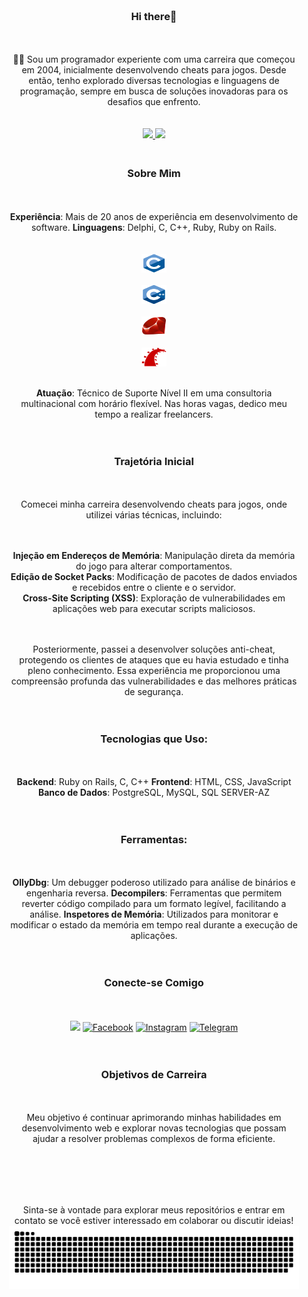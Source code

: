 <div align="center" style="padding: 20px; display: flex; flex-direction: column; align-items: center; gap: 20px;">

### Hi there👋

👨‍💻 Sou um programador experiente com uma carreira que começou em 2004, inicialmente desenvolvendo cheats para jogos. Desde então, tenho explorado diversas tecnologias e linguagens de programação, sempre em busca de soluções inovadoras para os desafios que enfrento.


  <div style="display: flex; flex-direction: column; align-items: center; gap: 10px;">
    <a href="https://github.com/codexmark"> 
      <img height="180em" src="https://github-readme-stats.vercel.app/api/top-langs/?username=codexmark&layout=compact&langs_count=7&theme=dracula"/>
      <img height="180em" src="https://github-readme-stats.vercel.app/api?username=codexmark&show_icons=true&theme=dracula&include_all_commits=true&count_private=true"/>
    </a>
  </div>


### Sobre Mim

 **Experiência**: Mais de 20 anos de experiência em desenvolvimento de software.
 **Linguagens**: Delphi, C, C++, Ruby, Ruby on Rails.
 
<!-- C -->
<img align="center" alt="C" height="30" width="40" src="https://raw.githubusercontent.com/devicons/devicon/master/icons/c/c-original.svg">
<!-- C++ -->
<img align="center" alt="Cplusplus" height="30" width="40" src="https://raw.githubusercontent.com/devicons/devicon/master/icons/cplusplus/cplusplus-original.svg">
<!-- Ruby -->
<img align="center" alt="Ruby" height="30" width="40" src="https://raw.githubusercontent.com/devicons/devicon/master/icons/ruby/ruby-original.svg">
<!-- Ruby on Rails -->
<img align="center" alt="Rails" height="30" width="40" src="https://raw.githubusercontent.com/devicons/devicon/master/icons/rails/rails-plain.svg">

 **Atuação**: Técnico de Suporte Nível II em uma consultoria multinacional com horário flexível. Nas horas vagas, dedico meu tempo a realizar freelancers.

### Trajetória Inicial

Comecei minha carreira desenvolvendo cheats para jogos, onde utilizei várias técnicas, incluindo:

 **Injeção em Endereços de Memória**: Manipulação direta da memória do jogo para alterar comportamentos.                                        
 **Edição de Socket Packs**: Modificação de pacotes de dados enviados e recebidos entre o cliente e o servidor.                                      
 **Cross-Site Scripting (XSS)**: Exploração de vulnerabilidades em aplicações web para executar scripts maliciosos.               

Posteriormente, passei a desenvolver soluções anti-cheat, protegendo os clientes de ataques que eu havia estudado e tinha pleno conhecimento. Essa experiência me proporcionou uma compreensão profunda das vulnerabilidades e das melhores práticas de segurança.

### Tecnologias que Uso:

 **Backend**:
 Ruby on Rails, C, C++
 **Frontend**:
 HTML, CSS, JavaScript
 **Banco de Dados**:
 PostgreSQL, MySQL, SQL SERVER-AZ
 
 ### Ferramentas:
 
**OllyDbg**:
Um debugger poderoso utilizado para análise de binários e engenharia reversa.
**Decompilers**:
Ferramentas que permitem reverter código compilado para um formato legível, facilitando a análise.
**Inspetores de Memória**:
Utilizados para monitorar e modificar o estado da memória em tempo real durante a execução de aplicações.



### Conecte-se Comigo

  [<img src="https://img.shields.io/badge/linkedin-%230077B5.svg?&style=for-the-badge&logo=linkedin&logoColor=white" />](https://www.linkedin.com/in/raynermesquita) 
  [![Facebook](https://img.shields.io/badge/Facebook-%231877F2.svg?style=for-the-badge&logo=Facebook&logoColor=white)](https://facebook.com/seuperfil)
  [![Instagram](https://img.shields.io/badge/Instagram-%23E4405F.svg?style=for-the-badge&logo=Instagram&logoColor=white)](https://instagram.com/seuperfil)
  [![Telegram](https://img.shields.io/badge/Telegram-2CA5E0?style=for-the-badge&logo=telegram&logoColor=white)](https://t.me/seuperfil)


### Objetivos de Carreira

Meu objetivo é continuar aprimorando minhas habilidades em desenvolvimento web e explorar novas tecnologias que possam ajudar a resolver problemas complexos de forma eficiente.

---

Sinta-se à vontade para explorar meus repositórios e entrar em contato se você estiver interessado em colaborar ou discutir ideias!
<picture>
    <source media="(prefers-color-scheme: dark)" srcset="https://raw.githubusercontent.com/platane/snk/output/github-contribution-grid-snake-dark.svg"/>
    <source media="(prefers-color-scheme: light)" srcset="https://raw.githubusercontent.com/platane/snk/output/github-contribution-grid-snake.svg"/>
    <img alt="github contribution grid snake animation" src="https://raw.githubusercontent.com/platane/snk/output/github-contribution-grid-snake.svg"/>
  </picture>
